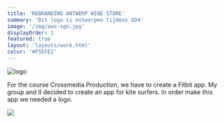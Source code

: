 ```yaml
---
title: 'REBRANDING ANTWERP WINE STORE'
summary: 'Dit logo is ontworpen tijdens GD4'
image: '/img/aws-sgn.jpg'
displayOrder: 1
featured: true
layout: 'layouts/work.html'
color: '#F5EFE2'
---
```


![logo](/img/logo/aws.png)

For the course Crossmedia Production, we have to create a Fitbit app. My group and II decided to create an app for kite surfers. In order make this app we needed a logo.

<div class="charter">
  <img src="/img/stationry.png">
</div>
